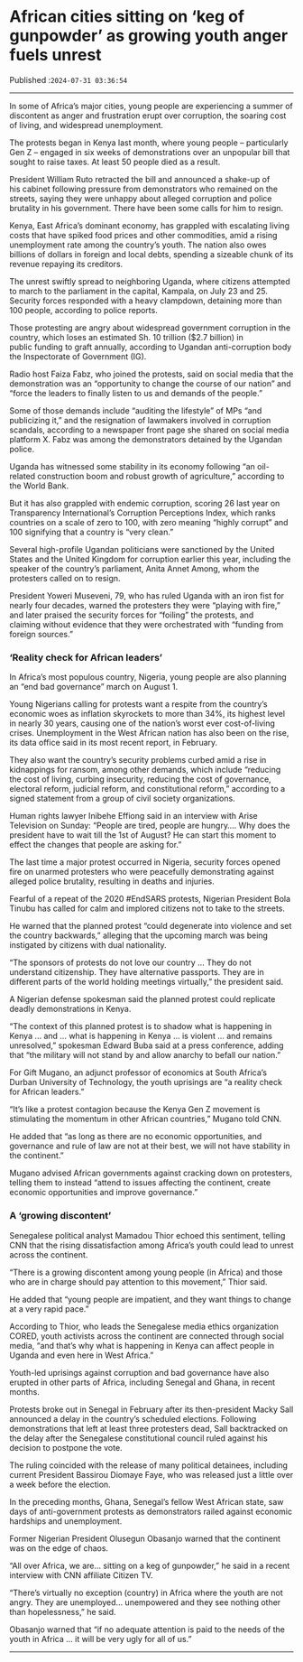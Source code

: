 # African cities sitting on ‘keg of gunpowder’ as  growing youth anger fuels unrest

Published :`2024-07-31 03:36:54`

---

In some of Africa’s major cities, young people are experiencing a summer of discontent as anger and frustration erupt over corruption, the soaring cost of living, and widespread unemployment.

The protests began in Kenya last month, where young people – particularly Gen Z – engaged in six weeks of demonstrations over an unpopular bill that sought to raise taxes. At least 50 people died as a result.

President William Ruto retracted the bill and announced a shake-up of his cabinet following pressure from demonstrators who remained on the streets, saying they were unhappy about alleged corruption and police brutality in his government. There have been some calls for him to resign.

Kenya, East Africa’s dominant economy, has grappled with escalating living costs that have spiked food prices and other commodities, amid a rising unemployment rate among the country’s youth. The nation also owes billions of dollars in foreign and local debts, spending a sizeable chunk of its revenue repaying its creditors.

The unrest swiftly spread to neighboring Uganda, where citizens attempted to march to the parliament in the capital, Kampala, on July 23 and 25. Security forces responded with a heavy clampdown, detaining more than 100 people, according to police reports.

Those protesting are angry about widespread government corruption in the country, which loses an estimated Sh. 10 trillion ($2.7 billion) in public funding to graft annually, according to Ugandan anti-corruption body the Inspectorate of Government (IG).

Radio host Faiza Fabz, who joined the protests, said on social media that the demonstration was an “opportunity to change the course of our nation” and “force the leaders to finally listen to us and demands of the people.”

Some of those demands include “auditing the lifestyle” of MPs “and publicizing it,” and the resignation of lawmakers involved in corruption scandals, according to a newspaper front page she shared on social media platform X. Fabz was among the demonstrators detained by the Ugandan police.

Uganda has witnessed some stability in its economy following “an oil-related construction boom and robust growth of agriculture,” according to the World Bank.

But it has also grappled with endemic corruption, scoring 26 last year on Transparency International’s Corruption Perceptions Index, which ranks countries on a scale of zero to 100, with zero meaning “highly corrupt” and 100 signifying that a country is “very clean.”

Several high-profile Ugandan politicians were sanctioned by the United States and the United Kingdom for corruption earlier this year, including the speaker of the country’s parliament, Anita Annet Among, whom the protesters called on to resign.

President Yoweri Museveni, 79, who has ruled Uganda with an iron fist for nearly four decades, warned the protesters they were “playing with fire,” and later praised the security forces for “foiling” the protests, and claiming without evidence that they were orchestrated with “funding from foreign sources.”

### ‘Reality check for African leaders’

In Africa’s most populous country, Nigeria, young people are also planning an “end bad governance” march on August 1.

Young Nigerians calling for protests want a respite from the country’s economic woes as inflation skyrockets to more than 34%, its highest level in nearly 30 years, causing one of the nation’s worst ever cost-of-living crises. Unemployment in the West African nation has also been on the rise, its data office said in its most recent report, in February.

They also want the country’s security problems curbed amid a rise in kidnappings for ransom, among other demands, which include “reducing the cost of living, curbing insecurity, reducing the cost of governance, electoral reform, judicial reform, and constitutional reform,” according to a signed statement from a group of civil society organizations.

Human rights lawyer Inibehe Effiong said in an interview with Arise Television on Sunday: “People are tired, people are hungry…. Why does the president have to wait till the 1st of August? He can start this moment to effect the changes that people are asking for.”

The last time a major protest occurred in Nigeria, security forces opened fire on unarmed protesters who were peacefully demonstrating against alleged police brutality, resulting in deaths and injuries.

Fearful of a repeat of the 2020 #EndSARS protests, Nigerian President Bola Tinubu has called for calm and implored citizens not to take to the streets.

He warned that the planned protest “could degenerate into violence and set the country backwards,” alleging that the upcoming march was being instigated by citizens with dual nationality.

“The sponsors of protests do not love our country … They do not understand citizenship. They have alternative passports. They are in different parts of the world holding meetings virtually,” the president said.

A Nigerian defense spokesman said the planned protest could replicate deadly demonstrations in Kenya.

“The context of this planned protest is to shadow what is happening in Kenya … and … what is happening in Kenya … is violent … and remains unresolved,” spokesman Edward Buba said at a press conference, adding that “the military will not stand by and allow anarchy to befall our nation.”

For Gift Mugano, an adjunct professor of economics at South Africa’s Durban University of Technology, the youth uprisings are “a reality check for African leaders.”

“It’s like a protest contagion because the Kenya Gen Z movement is stimulating the momentum in other African countries,” Mugano told CNN.

He added that “as long as there are no economic opportunities, and governance and rule of law are not at their best, we will not have stability in the continent.”

Mugano advised African governments against cracking down on protesters, telling them to instead “attend to issues affecting the continent, create economic opportunities and improve governance.”

### A ‘growing discontent’

Senegalese political analyst Mamadou Thior echoed this sentiment, telling CNN that the rising dissatisfaction among Africa’s youth could lead to unrest across the continent.

“There is a growing discontent among young people (in Africa) and those who are in charge should pay attention to this movement,” Thior said.

He added that “young people are impatient, and they want things to change at a very rapid pace.”

According to Thior, who leads the Senegalese media ethics organization CORED, youth activists across the continent are connected through social media, “and that’s why what is happening in Kenya can affect people in Uganda and even here in West Africa.”

Youth-led uprisings against corruption and bad governance have also erupted in other parts of Africa, including Senegal and Ghana, in recent months.

Protests broke out in Senegal in February after its then-president Macky Sall announced a delay in the country’s scheduled elections. Following demonstrations that left at least three protesters dead, Sall backtracked on the delay after the Senegalese constitutional council ruled against his decision to postpone the vote.

The ruling coincided with the release of many political detainees, including current President Bassirou Diomaye Faye, who was released just a little over a week before the election.

In the preceding months, Ghana, Senegal’s fellow West African state, saw days of anti-government protests as demonstrators railed against economic hardships and unemployment.

Former Nigerian President Olusegun Obasanjo warned that the continent was on the edge of chaos.

“All over Africa, we are… sitting on a keg of gunpowder,” he said in a recent interview with CNN affiliate Citizen TV.

“There’s virtually no exception (country) in Africa where the youth are not angry. They are unemployed… unempowered and they see nothing other than hopelessness,” he said.

Obasanjo warned that “if no adequate attention is paid to the needs of the youth in Africa … it will be very ugly for all of us.”

---

